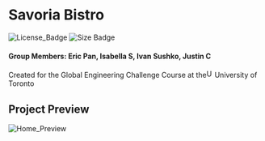 # Savoria Bistro	#
![License_Badge](https://img.shields.io/github/license/EricPanDev/Savoria-Bistro?color=light&label=License&style=for-the-badge) ![Size Badge](https://img.shields.io/github/languages/code-size/EricPanDev/Savoria-Bistro?style=for-the-badge)
#### Group Members: Eric Pan, Isabella S, Ivan Sushko, Justin C


Created for the Global Engineering Challenge Course at the<img src="https://upload.wikimedia.org/wikipedia/en/thumb/0/04/Utoronto_coa.svg/1200px-Utoronto_coa.svg.png" alt="UoT_Logo" width="16" height="auto">University of Toronto


## **Project Preview**
![Home_Preview](https://github.com/EricPanDev/Savoria-Bistro/blob/assets/Home_Preview.png?raw=true)
